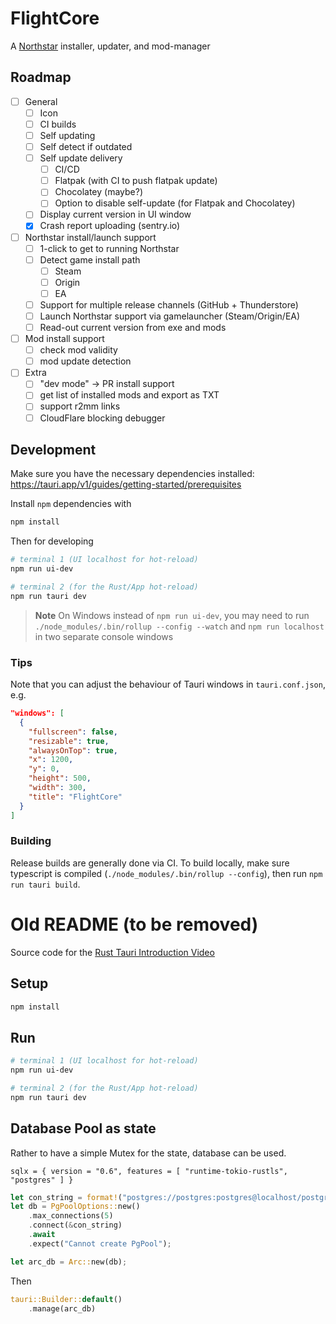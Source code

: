 # FlightCore

A [Northstar](https://northstar.tf/) installer, updater, and mod-manager

## Roadmap

- [ ] General
  - [ ] Icon
  - [ ] CI builds
  - [ ] Self updating
  - [ ] Self detect if outdated
  - [ ] Self update delivery
    - [ ] CI/CD
    - [ ] Flatpak (with CI to push flatpak update)
    - [ ] Chocolatey (maybe?)
    - [ ] Option to disable self-update (for Flatpak and Chocolatey)
  - [ ] Display current version in UI window
  - [x] Crash report uploading (sentry.io)
- [ ] Northstar install/launch support
  - [ ] 1-click to get to running Northstar
  - [ ] Detect game install path
    - [ ] Steam
    - [ ] Origin
    - [ ] EA
  - [ ] Support for multiple release channels (GitHub + Thunderstore)
  - [ ] Launch Northstar support via gamelauncher (Steam/Origin/EA)
  - [ ] Read-out current version from exe and mods
- [ ] Mod install support
  - [ ] check mod validity
  - [ ] mod update detection
- [ ] Extra
  - [ ] "dev mode" -> PR install support
  - [ ] get list of installed mods and export as TXT
  - [ ] support r2mm links
  - [ ] CloudFlare blocking debugger

## Development

Make sure you have the necessary dependencies installed: https://tauri.app/v1/guides/getting-started/prerequisites


Install `npm` dependencies with 

```sh
npm install
```

Then for developing

```sh
# terminal 1 (UI localhost for hot-reload)
npm run ui-dev

# terminal 2 (for the Rust/App hot-reload)
npm run tauri dev
```

> **Note**
> On Windows instead of `npm run ui-dev`, you may need to run 
> `./node_modules/.bin/rollup --config --watch`
> and
> `npm run localhost`
> in two separate console windows

### Tips

Note that you can adjust the behaviour of Tauri windows in `tauri.conf.json`, e.g.

```json
"windows": [
  {
    "fullscreen": false,
    "resizable": true,
    "alwaysOnTop": true,
    "x": 1200,
    "y": 0,
    "height": 500,
    "width": 300,
    "title": "FlightCore"
  }
]
```

### Building

Release builds are generally done via CI. To build locally, make sure typescript is compiled (`./node_modules/.bin/rollup --config`), then run `npm run tauri build`.

# Old README (to be removed)


Source code for the [Rust Tauri Introduction Video](https://www.youtube.com/watch?v=kRoGYgAuZQE&list=PL7r-PXl6ZPcCIOFaL7nVHXZvBmHNhrh_Q)

## Setup

```sh
npm install
```

## Run

```sh
# terminal 1 (UI localhost for hot-reload)
npm run ui-dev

# terminal 2 (for the Rust/App hot-reload)
npm run tauri dev
```

## Database Pool as state

Rather to have a simple Mutex for the state, database can be used. 

```
sqlx = { version = "0.6", features = [ "runtime-tokio-rustls", "postgres" ] }
```

```rs
let con_string = format!("postgres://postgres:postgres@localhost/postgres");
let db = PgPoolOptions::new()
	.max_connections(5)
	.connect(&con_string)
	.await
	.expect("Cannot create PgPool");

let arc_db = Arc::new(db);
```

Then

```rs
tauri::Builder::default()
	.manage(arc_db)
```
